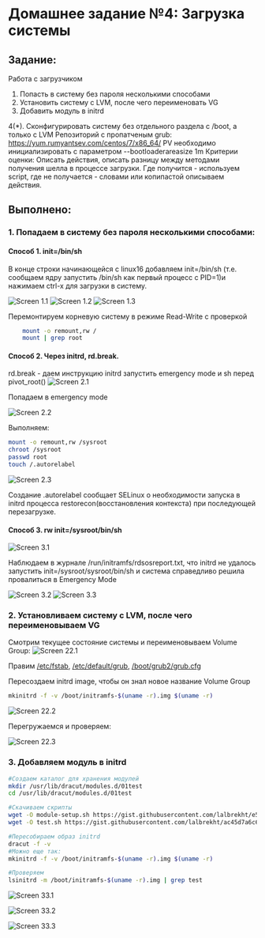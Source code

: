 # **Домашнее задание №4: Загрузка системы**

## **Задание:**
Работа с загрузчиком
1. Попасть в систему без пароля несколькими способами
2. Установить систему с LVM, после чего переименовать VG
3. Добавить модуль в initrd

4(*). Сконфигурировать систему без отдельного раздела с /boot, а только с LVM
Репозиторий с пропатченым grub: https://yum.rumyantsev.com/centos/7/x86_64/
PV необходимо инициализировать с параметром --bootloaderareasize 1m
Критерии оценки: Описать действия, описать разницу между методами получения шелла в процессе загрузки.
Где получится - используем script, где не получается - словами или копипастой описываем действия.

## **Выполнено:**

### 1. Попадаем в систему без пароля несколькими способами:

#### Способ 1. init=/bin/sh
В конце строки начинающейся с linux16 добавляем init=/bin/sh (т.е. сообщаем ядру запустить /bin/sh как первый процесс с PID=1)и нажимаем сtrl-x для загрузки в систему.

![Screen 1.1](./jpg/1.1.jpg)
![Screen 1.2](./jpg/1.2.jpg)
![Screen 1.3](./jpg/1.3.jpg)
    
Перемонтируем корневую систему в режиме Read-Write с проверкой
```bash
    mount -o remount,rw /
    mount | grep root
```

#### Способ 2. Через initrd, rd.break.
rd.break -  даем инструкцию initrd запустить emergency mode и sh перед pivot_root()
![Screen 2.1](./jpg/2.1.jpg)

Попадаем в emergency mode

![Screen 2.2](./jpg/2.2.jpg)

Выполняем:
```bash
mount -o remount,rw /sysroot
chroot /sysroot
passwd root
touch /.autorelabel
```
![Screen 2.3](./jpg/2.3.jpg)

Создание .autorelabel сообщает SELinux о необходимости запуска в initrd процесса restorecon(восстановления контекста) при последующей перезагрузке.


#### Способ 3. rw init=/sysroot/bin/sh

![Screen 3.1](./jpg/3.1.jpg)

Наблюдаем в журнале /run/initramfs/rdsosreport.txt, что initrd не удалось запустить init=/sysroot/sysroot/bin/sh и система справедливо решила провалиться в Emergency Mode

![Screen 3.2](./jpg/3.2.jpg)
![Screen 3.3](./jpg/3.3.jpg)


### 2. Установливаем систему с LVM, после чего переименовываем VG

Смотрим текущее состояние системы и переименовываем Volume Group:
![Screen 22.1](./jpg/22.1.jpg)

Правим [/etc/fstab](txt/fstab), [/etc/default/grub](txt/grub), [/boot/grub2/grub.cfg](txt/grub.cfg)

Пересоздаем initrd image, чтобы он знал новое название Volume Group
```bash
mkinitrd -f -v /boot/initramfs-$(uname -r).img $(uname -r)
```
![Screen 22.2](./jpg/22.2.jpg)

Перегружаемся и проверяем:

![Screen 22.3](./jpg/22.3.jpg)

### 3. Добавляем модуль в initrd


```bash
#Создаем каталог для хранения модулей
mkdir /usr/lib/dracut/modules.d/01test 
cd /usr/lib/dracut/modules.d/01test

#Скачиваем скрипты
wget -O module-setup.sh https://gist.githubusercontent.com/lalbrekht/e51b2580b47bb5a150bd1a002f16ae85/raw/80060b7b300e193c187bbcda4d8fdf0e1c066af9/gistfile1.txt
wget -O test.sh https://gist.githubusercontent.com/lalbrekht/ac45d7a6c6856baea348e64fac43faf0/raw/69598efd5c603df310097b52019dc979e2cb342d/gistfile1.txt

#Пересобираем образ initrd
dracut -f -v
#Можно еще так:
mkinitrd -f -v /boot/initramfs-$(uname -r).img $(uname -r)

#Проверяем
lsinitrd -m /boot/initramfs-$(uname -r).img | grep test
```
 
![Screen 33.1](./jpg/33.1.jpg)

![Screen 33.2](./jpg/33.2.jpg)

![Screen 33.3](./jpg/33.1.jpg)